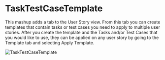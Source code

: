 TaskTestCaseTemplate
==================

This mashup adds a tab to the User Story view.  From this tab you can create templates that contain tasks or test cases you need to apply to multiple user stories.  After you create the template and the Tasks and/or Test Cases that you would like to use, they can be applied on any user story by going to the Template tab and selecting Apply Template.

![TaskTestCaseTemplate](https://github.com/TargetProcess/TP3MashupSandbox/raw/master/Task%20TestCase%20Template/TaskTestCaseTemplate.png)